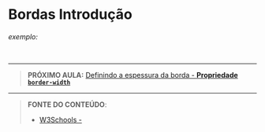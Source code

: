 # Bordas Introdução





###### exemplo:

``` css
```





***

> **PRÓXIMO AULA:** [Definindo a espessura da borda - **Propriedade `border-width`**](../4.2-border-width)

***


> **FONTE DO CONTEÚDO**:
>
> - [W3Schools - ]()
